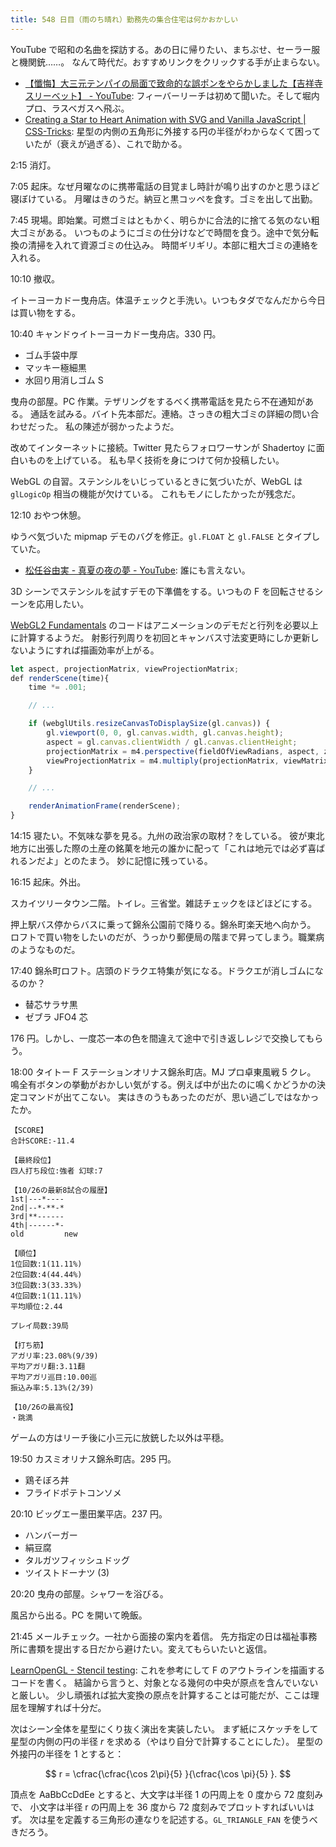 ```yaml
---
title: 548 日目（雨のち晴れ）勤務先の集合住宅は何かおかしい
---
```


YouTube で昭和の名曲を探訪する。あの日に帰りたい、まちぶせ、セーラー服と機関銃……。
なんて時代だ。おすすめリンクをクリックする手が止まらない。

* [【懺悔】大三元テンパイの局面で致命的な誤ポンをやらかしました【吉祥寺スリーベット】 - YouTube](https://www.youtube.com/watch?v=bx0okJj6T34):
  フィーバーリーチは初めて聞いた。そして堀内プロ、ラスベガスへ飛ぶ。
* [Creating a Star to Heart Animation with SVG and Vanilla JavaScript &#x7c; CSS-Tricks](https://css-tricks.com/creating-star-heart-animation-svg-vanilla-javascript/):
  星型の内側の五角形に外接する円の半径がわからなくて困っていたが（衰えが過ぎる）、これで助かる。

2:15 消灯。

7:05 起床。なぜ月曜なのに携帯電話の目覚まし時計が鳴り出すのかと思うほど寝ぼけている。
月曜はきのうだ。納豆と黒コッペを食す。ゴミを出して出勤。

7:45 現場。即始業。可燃ゴミはともかく、明らかに合法的に捨てる気のない粗大ゴミがある。
いつものようにゴミの仕分けなどで時間を食う。途中で気分転換の清掃を入れて資源ゴミの仕込み。
時間ギリギリ。本部に粗大ゴミの連絡を入れる。

10:10 撤収。

イトーヨーカドー曳舟店。体温チェックと手洗い。いつもタダでなんだから今日は買い物をする。

10:40 キャンドゥイトーヨーカドー曳舟店。330 円。

* ゴム手袋中厚
* マッキー極細黒
* 水回り用消しゴム S

曳舟の部屋。PC 作業。テザリングをするべく携帯電話を見たら不在通知がある。
通話を試みる。バイト先本部だ。連絡。さっきの粗大ゴミの詳細の問い合わせだった。
私の陳述が弱かったようだ。

改めてインターネットに接続。Twitter 見たらフォロワーサンが Shadertoy に面白いものを上げている。
私も早く技術を身につけて何か投稿したい。

WebGL の自習。ステンシルをいじっているときに気づいたが、WebGL は `glLogicOp` 相当の機能が欠けている。
これもモノにしたかったが残念だ。

12:10 おやつ休憩。

ゆうべ気づいた mipmap デモのバグを修正。`gl.FLOAT` と `gl.FALSE` とタイプしていた。

* [松任谷由実 - 真夏の夜の夢 - YouTube](https://www.youtube.com/watch?v=fxTD_ZIAnH4):
  誰にも言えない。

3D シーンでステンシルを試すデモの下準備をする。いつもの F を回転させるシーンを応用したい。

[WebGL2 Fundamentals] のコードはアニメーションのデモだと行列を必要以上に計算するようだ。
射影行列周りを初回とキャンバス寸法変更時にしか更新しないようにすれば描画効率が上がる。

```javascript
let aspect, projectionMatrix, viewProjectionMatrix;
def renderScene(time){
    time *= .001;

    // ...

    if (webglUtils.resizeCanvasToDisplaySize(gl.canvas)) {
        gl.viewport(0, 0, gl.canvas.width, gl.canvas.height);
        aspect = gl.canvas.clientWidth / gl.canvas.clientHeight;
        projectionMatrix = m4.perspective(fieldOfViewRadians, aspect, zNear, zFar);
        viewProjectionMatrix = m4.multiply(projectionMatrix, viewMatrix);
    }

    // ...

    renderAnimationFrame(renderScene);
}
```

14:15 寝たい。不気味な夢を見る。九州の政治家の取材？をしている。
彼が東北地方に出張した際の土産の銘菓を地元の誰かに配って「これは地元では必ず喜ばれるンだよ」とのたまう。
妙に記憶に残っている。

16:15 起床。外出。

スカイツリータウン二階。トイレ。三省堂。雑誌チェックをほどほどにする。

押上駅バス停からバスに乗って錦糸公園前で降りる。錦糸町楽天地へ向かう。
ロフトで買い物をしたいのだが、うっかり郵便局の階まで昇ってしまう。職業病のようなものだ。

17:40 錦糸町ロフト。店頭のドラクエ特集が気になる。ドラクエが消しゴムになるのか？

* 替芯サラサ黒
* ゼブラ JFO4 芯

176 円。しかし、一度芯一本の色を間違えて途中で引き返しレジで交換してもらう。

18:00 タイトー F ステーションオリナス錦糸町店。MJ プロ卓東風戦 5 クレ。
鳴全有ボタンの挙動がおかしい気がする。例えば中が出たのに鳴くかどうかの決定コマンドが出てこない。
実はきのうもあったのだが、思い過ごしではなかったか。

```text
【SCORE】
合計SCORE:-11.4

【最終段位】
四人打ち段位:強者 幻球:7

【10/26の最新8試合の履歴】
1st|---*----
2nd|--*-**-*
3rd|**------
4th|------*-
old         new

【順位】
1位回数:1(11.11%)
2位回数:4(44.44%)
3位回数:3(33.33%)
4位回数:1(11.11%)
平均順位:2.44

プレイ局数:39局

【打ち筋】
アガリ率:23.08%(9/39)
平均アガリ翻:3.11翻
平均アガリ巡目:10.00巡
振込み率:5.13%(2/39)

【10/26の最高役】
・跳満
```

ゲームの方はリーチ後に小三元に放銃した以外は平穏。

19:50 カスミオリナス錦糸町店。295 円。

* 鶏そぼろ丼
* フライドポテトコンソメ

20:10 ビッグエー墨田業平店。237 円。

* ハンバーガー
* 絹豆腐
* タルガツフィッシュドッグ
* ツイストドーナツ (3)

20:20 曳舟の部屋。シャワーを浴びる。

風呂から出る。PC を開いて晩飯。

21:45 メールチェック。一社から面接の案内を着信。
先方指定の日は福祉事務所に書類を提出する日だから避けたい。変えてもらいたいと返信。

[LearnOpenGL - Stencil testing](https://learnopengl.com/Advanced-OpenGL/Stencil-testing):
これを参考にして F のアウトラインを描画するコードを書く。
結論から言うと、対象となる幾何の中央が原点を含んでいないと厳しい。
少し頑張れば拡大変換の原点を計算することは可能だが、ここは理屈を理解すれば十分だ。

次はシーン全体を星型にくり抜く演出を実装したい。
まず紙にスケッチをして星型の内側の円の半径 $r$ を求める（やはり自分で計算することにした）。
星型の外接円の半径を 1 とすると：

$$
r = \cfrac{\cfrac{\cos 2\pi}{5} }{\cfrac{\cos \pi}{5} }.
$$

頂点を AaBbCcDdEe とすると、大文字は半径 1 の円周上を 0 度から 72 度刻みで、
小文字は半径 r の円周上を 36 度から 72 度刻みでプロットすればいいはず。
次は星を定義する三角形の連なりを記述する。`GL_TRIANGLE_FAN` を使うべきだろう。

[WebGL2 Fundamentals]: https://webgl2fundamentals.org
